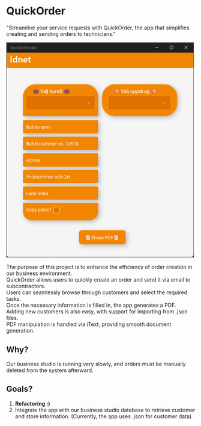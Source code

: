 # QuickOrder
"Streamline your service requests with QuickOrder, the app that simplifies creating and sending orders to technicians."

<picture><img src="project.png" width="500"></picture>

The purpose of this project is to enhance the efficiency of order creation in our business environment.  
QuickOrder allows users to quickly create an order and send it via email to subcontractors.  
Users can seamlessly browse through customers and select the required tasks.  
Once the necessary information is filled in, the app generates a PDF.  
Adding new customers is also easy, with support for importing from .json files.  
PDF manipulation is handled via iText, providing smooth document generation.  


## Why?
Our business studio is running very slowly, and orders must be manually deleted from the system afterward.

## Goals?
1. **Refactoring :)**  
2. Integrate the app with our business studio database to retrieve customer and store information.
(Currently, the app uses .json for customer data)

